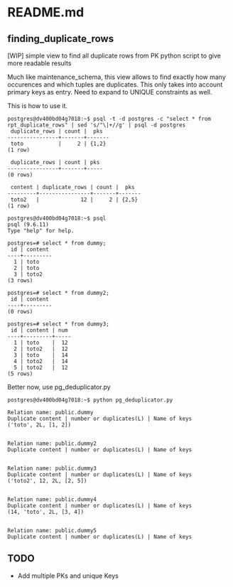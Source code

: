 # README.md 

## finding_duplicate_rows

[WIP] simple view to find all duplicate rows from PK
python script to give more readable results 

Much like maintenance_schema, this view allows to find exactly how many occurences and which tuples are duplicates. This only takes into account primary keys as entry. Need to expand to UNIQUE constraints as well. 

This is how to use it.
~~~~
postgres@dv400bd04g7018:~$ psql -t -d postgres -c "select * from rpt_duplicate_rows" | sed 's/"\|+//g' | psql -d postgres
 duplicate_rows | count |  pks
----------------+-------+-------
 toto           |     2 | {1,2}
(1 row)

 duplicate_rows | count | pks
----------------+-------+-----
(0 rows)

 content | duplicate_rows | count |  pks
---------+----------------+-------+-------
 toto2   |             12 |     2 | {2,5}
(1 row)

postgres@dv400bd04g7018:~$ psql
psql (9.6.11)
Type "help" for help.

postgres=# select * from dummy;
 id | content
----+---------
  1 | toto
  2 | toto
  3 | toto2
(3 rows)

postgres=# select * from dummy2;
 id | content
----+---------
(0 rows)

postgres=# select * from dummy3;
 id | content | num
----+---------+-----
  1 | toto    |  12
  2 | toto2   |  12
  3 | toto    |  14
  4 | toto2   |  14
  5 | toto2   |  12
(5 rows)

~~~~

Better now, use pg_deduplicator.py 

~~~~
postgres@dv400bd04g7018:~$ python pg_deduplicator.py

Relation name: public.dummy
Duplicate content | number or duplicates(L) | Name of keys
('toto', 2L, [1, 2])


Relation name: public.dummy2
Duplicate content | number or duplicates(L) | Name of keys


Relation name: public.dummy3
Duplicate content | number or duplicates(L) | Name of keys
('toto2', 12, 2L, [2, 5])


Relation name: public.dummy4
Duplicate content | number or duplicates(L) | Name of keys
(14, 'toto', 2L, [3, 4])


Relation name: public.dummy5
Duplicate content | number or duplicates(L) | Name of keys
~~~~


## TODO
- Add multiple PKs and unique Keys

